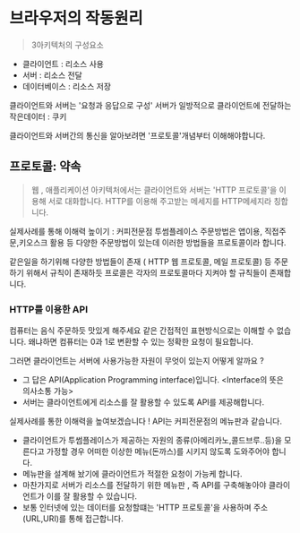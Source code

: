   # 브라우저의 작동원리
  
  > 3아키텍처의 구성요소 
  - 클라이언트 : 리소스 사용
  - 서버 : 리소스 전달
  - 데이터베이스 : 리소스 저장

클라이언트와 서버는 '요청과 응답으로 구성'
서버가 일방적으로 클라이언트에 전달하는 작은데이터 : 쿠키

클라이언트와 서버간의 통신을 알아보려면 '프로토콜'개념부터 이해해야합니다.

## 프로토콜: 약속

> 웹 , 애플리케이션 아키텍처에서는 클라이언트와 서버는 'HTTP 프로토콜'을 이용해 서로 대화합니다.
HTTP를 이용해 주고받는 메세지를 HTTP메세지라 칭합니다.

실제사례를 통해 이해력 높이기 : 커피전문점 투썸플레이스 주문방법은 앱이용, 직접주문,키오스크 활용 등 다양한 주문방법이 있는데 이러한 방법들을 프로토콜이라 합니다.

같은일을 하기위해 다양한 방법들이 존재 ( HTTP 웹 프로토콜, 메일 프로토콜) 등 주문하기 위해서 규칙이 존재하듯 프로콜은 각자의 프로토콜마다
지켜야 할 규칙들이 존재합니다.

### HTTP를 이용한 API

컴퓨터는 음식 주문하듯 맛있게 해주세요 같은 간접적인 표현방식으로는 이해할 수 없습니다. 왜냐하면 컴퓨터는 0과 1로 변환할 수 있는 정확한 요청이 필요합니다.

그러면 클라이언트는 서버에 사용가능한 자원이 무엇이 있는지 어떻게 알까요 ?
- 그 답은 API(Application Programming interface)입니다. <Interface의 뜻은 의사소통 가능>
- 서버는 클라이언트에게 리소스를 잘 활용할 수 있도록 API를 제공해합니다.

실제사례를 통한 이해력을 높여보겠습니다 !
API는 커피전문점의 메뉴판과 같습니다. 
- 클라이언트가 투썸플레이스가 제공하는 자원의 종류(아메리카노,콜드브루..등)을 모른다고 가정할 경우 어떠한 이상한 메뉴(돈까스)를
시키지 않도록 도와주어야 합니다.
- 메뉴판을 설계해 놨기에 클라이언트가 적절한 요청이 가능케 합니다.
- 마찬가지로 서버가 리소스를 전달하기 위한 메뉴판 , 즉 API를 구축해놓아야 클라이언트가 이를 잘 활용할 수 있습니다.
- 보통 인터넷에 있는 데이터를 요청할떄는 'HTTP 프로토콜'을 사용하며 주소(URL,URI)를 통해 접근합니다. 

